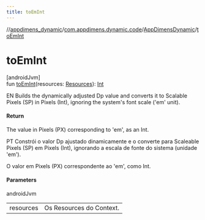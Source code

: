 ```yaml
---
title: toEmInt
---
```

//[appdimens_dynamic](../../../index.html)/[com.appdimens.dynamic.code](../index.html)/[AppDimensDynamic](index.html)/[toEmInt](to-em-int.html)



# toEmInt



[androidJvm]\
fun [toEmInt](to-em-int.html)(resources: [Resources](https://developer.android.com/reference/kotlin/android/content/res/Resources.html)): [Int](https://kotlinlang.org/api/core/kotlin-stdlib/kotlin/-int/index.html)



EN Builds the dynamically adjusted Dp value and converts it to Scalable Pixels (SP) in Pixels (Int), ignoring the system's font scale ('em' unit).



#### Return



The value in Pixels (PX) corresponding to 'em', as an Int.



PT Constrói o valor Dp ajustado dinamicamente e o converte para Scaleable Pixels (SP) em Pixels (Int), ignorando a escala de fonte do sistema (unidade 'em').



O valor em Pixels (PX) correspondente ao 'em', como Int.



#### Parameters


androidJvm

| | |
|---|---|
| resources | Os Resources do Context. |



